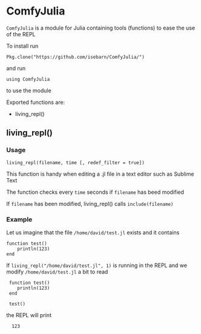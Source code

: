 # ComfyJulia

`ComfyJulia` is a module for Julia containing tools (functions) to ease the use of the REPL 

To install run 

    Pkg.clone("https://github.com/isebarn/ComfyJulia/")
    
and run

    using ComfyJulia
    
to use the module 

Exported functions are:
* living_repl()


## living_repl()

### Usage 

    living_repl(filename, time [, redef_filter = true])

This function is handy when editing a .jl file in a text editor such as Sublime Text

The function checks every `time` seconds if `filename` has beed modified

If `filename` has been modified, living_repl() calls `include(filename)` 

### Example 

Let us imagine that the file `/home/david/test.jl` exists and it contains 

    function test()
        println(123)
    end
  
 If `living_repl("/home/david/test.jl", 1)` is running in the REPL and we modify `/home/david/test.jl` a bit to read 

     function test()
        println(123)
     end
    
     test()
    
  the REPL will print 
  
      123
      
 
